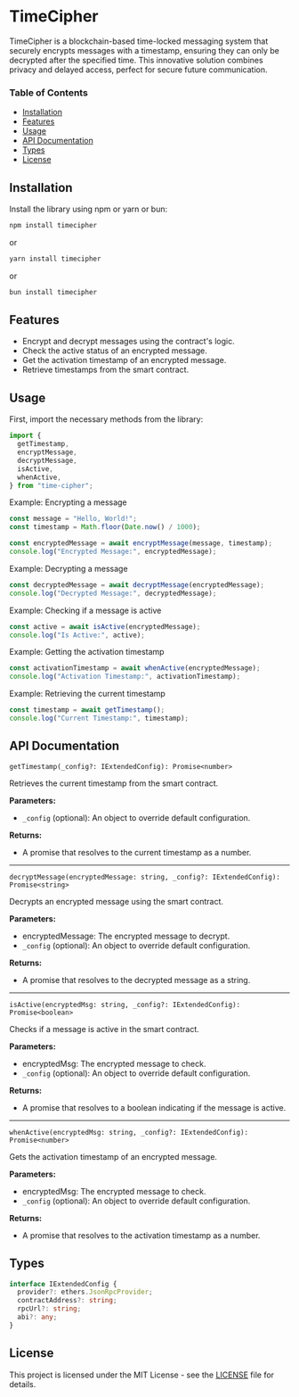 # TimeCipher

TimeCipher is a blockchain-based time-locked messaging system that securely encrypts messages with a timestamp, ensuring they can only be decrypted after the specified time. This innovative solution combines privacy and delayed access, perfect for secure future communication.

### Table of Contents

- [Installation](#installation)
- [Features](#features)
- [Usage](#usage)
- [API Documentation](#api-documentation)
- [Types](#types)
- [License](#license)

## Installation

Install the library using npm or yarn or bun:

```bash
npm install timecipher
```
or

```bash
yarn install timecipher
```

or

```bash
bun install timecipher
```

## Features

- Encrypt and decrypt messages using the contract's logic.
- Check the active status of an encrypted message.
- Get the activation timestamp of an encrypted message.
- Retrieve timestamps from the smart contract.

## Usage

First, import the necessary methods from the library:

```javascript
import {
  getTimestamp,
  encryptMessage,
  decryptMessage,
  isActive,
  whenActive,
} from "time-cipher";
```

Example: Encrypting a message

```javascript
const message = "Hello, World!";
const timestamp = Math.floor(Date.now() / 1000);

const encryptedMessage = await encryptMessage(message, timestamp);
console.log("Encrypted Message:", encryptedMessage);
```

Example: Decrypting a message

```javascript
const decryptedMessage = await decryptMessage(encryptedMessage);
console.log("Decrypted Message:", decryptedMessage);
```

Example: Checking if a message is active

```javascript
const active = await isActive(encryptedMessage);
console.log("Is Active:", active);
```

Example: Getting the activation timestamp

```javascript
const activationTimestamp = await whenActive(encryptedMessage);
console.log("Activation Timestamp:", activationTimestamp);
```

Example: Retrieving the current timestamp

```javascript
const timestamp = await getTimestamp();
console.log("Current Timestamp:", timestamp);
```

## API Documentation

`getTimestamp(_config?: IExtendedConfig): Promise<number>`

Retrieves the current timestamp from the smart contract.

**Parameters:**

- `_config` (optional): An object to override default configuration.

**Returns:**

- A promise that resolves to the current timestamp as a number.

---

`decryptMessage(encryptedMessage: string, _config?: IExtendedConfig): Promise<string>`

Decrypts an encrypted message using the smart contract.

**Parameters:**

- encryptedMessage: The encrypted message to decrypt.
- `_config` (optional): An object to override default configuration.

**Returns:**

- A promise that resolves to the decrypted message as a string.

---

`isActive(encryptedMsg: string, _config?: IExtendedConfig): Promise<boolean>`

Checks if a message is active in the smart contract.

**Parameters:**

- encryptedMsg: The encrypted message to check.
- `_config` (optional): An object to override default configuration.

**Returns:**

- A promise that resolves to a boolean indicating if the message is active.

---

`whenActive(encryptedMsg: string, _config?: IExtendedConfig): Promise<number>`

Gets the activation timestamp of an encrypted message.

**Parameters:**

- encryptedMsg: The encrypted message to check.
- `_config` (optional): An object to override default configuration.

**Returns:**

- A promise that resolves to the activation timestamp as a number.

## Types

```typescript
interface IExtendedConfig {
  provider?: ethers.JsonRpcProvider;
  contractAddress?: string;
  rpcUrl?: string;
  abi?: any;
}
```

## License

This project is licensed under the MIT License - see the [LICENSE](LICENSE) file for details.
```
